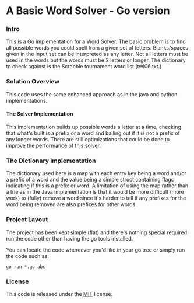 # A Basic Word Solver - Go version

### Intro

This is a Go implementation for a Word Solver. The basic problem is to find all possible words you could spell from a given set of letters. Blanks/spaces given in the input set can be interpreted as any letter. Not all letters must be used in the words but the words must be 2 letters or longer. The dictionary to check against is the Scrabble tournament word list (twl06.txt.)

### Solution Overview

This code uses the same enhanced approach as in the java and python implementations.

#### The Solver Implementation

This implementation builds up possible words a letter at a time, checking that what's built is a prefix or a word and bailing out if it is not a prefix of any longer words. There are still optimizations that could be done to improve the performance of this solver.

### The Dictionary Implementation

The dictionary used here is a map with each entry key being a word and/or a prefix of a word and the value being a simple struct containing flags indicating if this is a prefix or word. A limitation of using the map rather than a trie as in the Java implementation is that it would be more difficult (more work) to (fully) remove a word since it's harder to tell if any prefixes for the word being removed are also prefixes for other words.

### Project Layout

The project has been kept simple (flat) and there's nothing special required run the code other than having the go tools installed.

You can locate the code whereever you'd like in your go tree or simply run the code such as:

    go run *.go abc

### License

This code is released under the [MIT](https://choosealicense.com/licenses/mit/) license.
